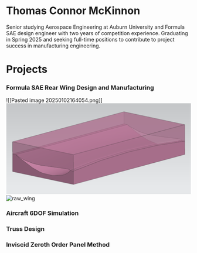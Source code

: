 # Thomas Connor McKinnon

Senior studying Aerospace Engineering at Auburn University and Formula SAE design engineer with two years of competition experience. Graduating in Spring 2025 and seeking full-time positions to contribute to project success in manufacturing engineering.

# Projects
### Formula SAE Rear Wing Design and Manufacturing
![[Pasted image 20250102164054.png]]
![mold_design](Formula_SAE/mold_design.png)
![raw_wing](cured_wing_main.png)
### Aircraft 6DOF Simulation

### Truss Design

### Inviscid Zeroth Order Panel Method






